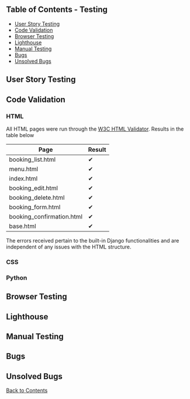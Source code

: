 ## Table of Contents - Testing
- [User Story Testing](#user-story-testing)
- [Code Validation](#code-validation)
- [Browser Testing](#browser-testing)
- [Lighthouse](#lighthouse)
- [Manual Testing](#manual-testing)
- [Bugs](#bugs)
- [Unsolved Bugs](#unsolved-bugs)

## User Story Testing


## Code Validation
### HTML
All HTML pages were run through the [W3C HTML Validator](https://validator.w3.org/). Results in the table below

|Page|Result|
|----|----|
|booking_list.html|✔|
|menu.html|✔|
|index.html|✔|
|booking_edit.html|✔|
|booking_delete.html|✔|
|booking_form.html|✔|
|booking_confirmation.html|✔|
|base.html|✔|


The errors received pertain to the built-in Django functionalities and are independent of any issues with the HTML structure.


### CSS



### Python


## Browser Testing



## Lighthouse


## Manual Testing


## Bugs

## Unsolved Bugs

[Back to Contents](#table-of-contents---testing)